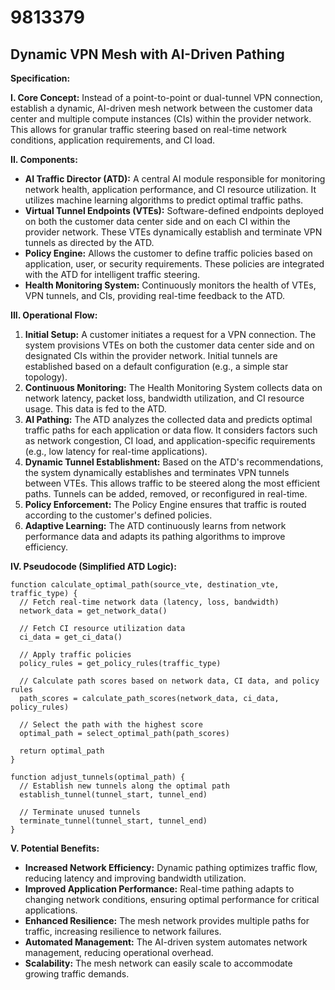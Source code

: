 # 9813379

## Dynamic VPN Mesh with AI-Driven Pathing

**Specification:**

**I. Core Concept:**  Instead of a point-to-point or dual-tunnel VPN connection, establish a dynamic, AI-driven mesh network between the customer data center and multiple compute instances (CIs) within the provider network.  This allows for granular traffic steering based on real-time network conditions, application requirements, and CI load.

**II. Components:**

*   **AI Traffic Director (ATD):** A central AI module responsible for monitoring network health, application performance, and CI resource utilization.  It utilizes machine learning algorithms to predict optimal traffic paths.
*   **Virtual Tunnel Endpoints (VTEs):** Software-defined endpoints deployed on both the customer data center side and on each CI within the provider network. These VTEs dynamically establish and terminate VPN tunnels as directed by the ATD.
*   **Policy Engine:**  Allows the customer to define traffic policies based on application, user, or security requirements. These policies are integrated with the ATD for intelligent traffic steering.
*   **Health Monitoring System:** Continuously monitors the health of VTEs, VPN tunnels, and CIs, providing real-time feedback to the ATD.

**III. Operational Flow:**

1.  **Initial Setup:**  A customer initiates a request for a VPN connection.  The system provisions VTEs on both the customer data center side and on designated CIs within the provider network. Initial tunnels are established based on a default configuration (e.g., a simple star topology).
2.  **Continuous Monitoring:** The Health Monitoring System collects data on network latency, packet loss, bandwidth utilization, and CI resource usage. This data is fed to the ATD.
3.  **AI Pathing:** The ATD analyzes the collected data and predicts optimal traffic paths for each application or data flow. It considers factors such as network congestion, CI load, and application-specific requirements (e.g., low latency for real-time applications).
4.  **Dynamic Tunnel Establishment:**  Based on the ATD's recommendations, the system dynamically establishes and terminates VPN tunnels between VTEs. This allows traffic to be steered along the most efficient paths.  Tunnels can be added, removed, or reconfigured in real-time.
5.  **Policy Enforcement:**  The Policy Engine ensures that traffic is routed according to the customer's defined policies.
6.  **Adaptive Learning:** The ATD continuously learns from network performance data and adapts its pathing algorithms to improve efficiency.

**IV. Pseudocode (Simplified ATD Logic):**

```
function calculate_optimal_path(source_vte, destination_vte, traffic_type) {
  // Fetch real-time network data (latency, loss, bandwidth)
  network_data = get_network_data()

  // Fetch CI resource utilization data
  ci_data = get_ci_data()

  // Apply traffic policies
  policy_rules = get_policy_rules(traffic_type)

  // Calculate path scores based on network data, CI data, and policy rules
  path_scores = calculate_path_scores(network_data, ci_data, policy_rules)

  // Select the path with the highest score
  optimal_path = select_optimal_path(path_scores)

  return optimal_path
}

function adjust_tunnels(optimal_path) {
  // Establish new tunnels along the optimal path
  establish_tunnel(tunnel_start, tunnel_end)

  // Terminate unused tunnels
  terminate_tunnel(tunnel_start, tunnel_end)
}
```

**V. Potential Benefits:**

*   **Increased Network Efficiency:**  Dynamic pathing optimizes traffic flow, reducing latency and improving bandwidth utilization.
*   **Improved Application Performance:**  Real-time pathing adapts to changing network conditions, ensuring optimal performance for critical applications.
*   **Enhanced Resilience:**  The mesh network provides multiple paths for traffic, increasing resilience to network failures.
*   **Automated Management:** The AI-driven system automates network management, reducing operational overhead.
*   **Scalability:** The mesh network can easily scale to accommodate growing traffic demands.